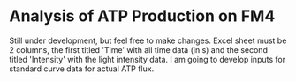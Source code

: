 # Analysis of ATP Production on FM4

Still under development, but feel free to make changes. Excel sheet must be 2 columns, the first titled 'Time' with all time data (in s) and the second titled 'Intensity' with the light intensity data. I am going to develop inputs for standard curve data for actual ATP flux.

